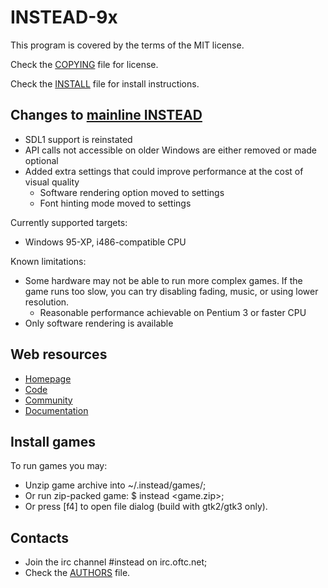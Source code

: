 # INSTEAD-9x

This program is covered by the terms of the MIT license.

Check the [COPYING](COPYING) file for license.

Check the [INSTALL](INSTALL) file for install instructions.

## Changes to [mainline INSTEAD](https://github.com/instead-hub/instead)

- SDL1 support is reinstated
- API calls not accessible on older Windows are either removed or made optional
- Added extra settings that could improve performance at the cost of visual quality
  - Software rendering option moved to settings
  - Font hinting mode moved to settings

Currently supported targets:
- Windows 95-XP, i486-compatible CPU

Known limitations:
- Some hardware may not be able to run more complex games. If the game runs too slow, you can try disabling fading, music, or using lower resolution.
  - Reasonable performance achievable on Pentium 3 or faster CPU
- Only software rendering is available

## Web resources

- [Homepage](https://instead-hub.github.io)
- [Code](https://github.com/instead-hub/instead)
- [Community](https://instead-games.ru)
- [Documentation](https://instead-hub.github.io/#doc)

## Install games

To run games you may:

- Unzip game archive into ~/.instead/games/;
- Or run zip-packed game: $ instead <game.zip>;
- Or press [f4] to open file dialog (build with gtk2/gtk3 only).

## Contacts

- Join the irc channel #instead on irc.oftc.net;
- Check the [AUTHORS](AUTHORS) file.
